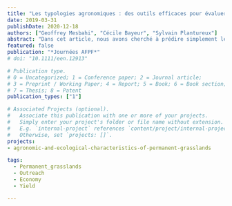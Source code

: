 ```yaml
---
title: "Les typologies agronomiques : des outils efficaces pour évaluer rendements et performances des prairies permanentes"
date: 2019-03-31
publishDate: 2020-12-18
authors: ["Geoffrey Mesbahi", "Cécile Bayeur", "Sylvain Plantureux"]
abstract: "Dans cet article, nous avons cherché à prédire simplement les rendements des prairies, les coûts de production et la performance économique. Pour cela, nous avons comparé le pouvoir prédictif d’une typologie agronomique à celui d’une simple classification basée sur l’utilisation de la prairie."
featured: false
publication: "*Journées AFPF*"
# doi: "10.1111/een.12913"

# Publication type.
# 0 = Uncategorized; 1 = Conference paper; 2 = Journal article;
# 3 = Preprint / Working Paper; 4 = Report; 5 = Book; 6 = Book section;
# 7 = Thesis; 8 = Patent
publication_types: ["1"]

# Associated Projects (optional).
#   Associate this publication with one or more of your projects.
#   Simply enter your project's folder or file name without extension.
#   E.g. `internal-project` references `content/project/internal-project/index.md`.
#   Otherwise, set `projects: []`.
projects:
- agronomic-and-ecological-characteristics-of-permanent-grasslands

tags:
  - Permanent_grasslands
  - Outreach
  - Economy
  - Yield

---
```

